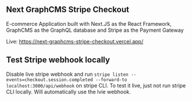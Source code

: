 ## Next GraphCMS Stripe Checkout

E-commerce Application built with Next.JS as the React Framework, GraphCMS as the GraphQL database and Stripe as the Payment Gateway

Live: https://next-graphcms-stripe-checkout.vercel.app/

## Test Stripe webhook locally
Disable live stripe webhook and run `stripe listen --events=checkout.session.completed --forward-to localhost:3000/api/webhook` on stripe CLI. To test it live, just not run stripe CLI locally. Will automatically use the lvie webhook.
